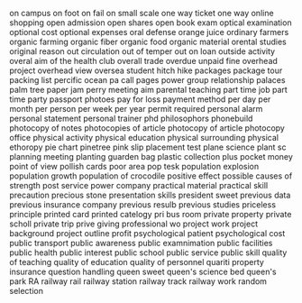 on campus
on foot
on fail
on small scale
one way ticket
one way
online shopping
open admission
open shares
open book exam
optical examination
optional cost
optional expenses
oral defense
orange juice
ordinary farmers
organic farming
organic fiber
organic food
organic material
orental studies
original reason
out circulation
out of temper
out on loan
outside activity
overal aim of the health club
overall trade
overdue unpaid fine
overhead project
overhead view
oversea student
hitch hike
packages
package tour
packing list
percific ocean
pa call
pages
power group relationship
palaces
palm tree
paper jam
perry meeting aim
parental teaching 
part time job
part time
party 
passport photoes
pay for loss
payment method
per day
per month
per person
per week
per year
permit required
personal alarm
personal statement
personal trainer
phd
philosophors
phonebuild
photocopy of notes
photocopies of article
photocopy of article
photocopy office
physical activity
physical education
physical surrounding
physical ethoropy
pie chart
pinetree
pink slip
placement test
plane science
plant sc
planning meeting
planting guarden
bag
plastic collection
plus
pocket money
point of view
pollish cards
poor area
pop tesk
population explosion
population growth
population of crocodile
positive effect
possible causes of strength
post service
power company
practical material
practical skill
precaution
precious stone
presentation skills
president sweet
previous data
previous insurance company
previous resulb
previous studies
priceless
principle
printed card
printed catelogy
pri bus room
private property
private scholl
private trip
prive giving
professional wo
project work
project background
project outline
profit
psychological patient
psychological cost
public transport
public awareness
public examnimation
public facilities
public health
public interest
public school
public service
public skill
quality of teaching
quality of education
quality of personnel
quariti
property insurance
question handling
queen sweet
queen's science bed
queen's park
RA
railway rail
railway station
railway track
railway work
random selection
